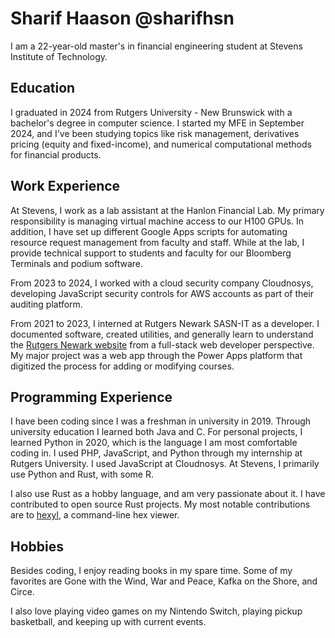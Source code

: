# Sharif Haason @sharifhsn
I am a 22-year-old master's in financial engineering student at Stevens Institute of Technology.

## Education
I graduated in 2024 from Rutgers University - New Brunswick with a bachelor's degree in computer science. I started my MFE in September 2024, and I've been studying topics like risk management, derivatives pricing (equity and fixed-income), and numerical computational methods for financial products.

## Work Experience
At Stevens, I work as a lab assistant at the Hanlon Financial Lab. My primary responsibility is managing virtual machine access to our H100 GPUs. In addition, I have set up different Google Apps scripts for automating resource request management from faculty and staff. While at the lab, I provide technical support to students and faculty for our Bloomberg Terminals and podium software.

From 2023 to 2024, I worked with a cloud security company Cloudnosys, developing JavaScript security controls for AWS accounts as part of their auditing platform.

From 2021 to 2023, I interned at Rutgers Newark SASN-IT as a developer. I documented software, created utilities, and generally learn to understand the [Rutgers Newark website](https://sasn.rutgers.edu/) from a full-stack web developer perspective. My major project was a web app through the Power Apps platform that digitized the process for adding or modifying courses.

## Programming Experience
I have been coding since I was a freshman in university in 2019. Through university education I learned both Java and C. For personal projects, I learned Python in 2020, which is the language I am most comfortable coding in. I used PHP, JavaScript, and Python through my internship at Rutgers University. I used JavaScript at Cloudnosys. At Stevens, I primarily use Python and Rust, with some R.

I also use Rust as a hobby language, and am very passionate about it. I have contributed to open source Rust projects. My most notable contributions are to [hexyl](https://github.com/sharkdp/hexyl), a command-line hex viewer.

## Hobbies
Besides coding, I enjoy reading books in my spare time. Some of my favorites are Gone with the Wind, War and Peace, Kafka on the Shore, and Circe.

I also love playing video games on my Nintendo Switch, playing pickup basketball, and keeping up with current events.
<!---
sharifhsn/sharifhsn is a ✨ special ✨ repository because its `README.md` (this file) appears on your GitHub profile.
You can click the Preview link to take a look at your changes.
--->
